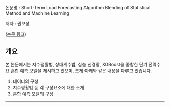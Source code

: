 논문명 : Short-Term Load Forecasting Algorithm Blending of Statistical Method and Machine Learning

저자 : 권보성

([논문 링크](http://www.riss.kr/search/detail/DetailView.do?p_mat_type=be54d9b8bc7cdb09&control_no=167f36c894933358ffe0bdc3ef48d419&keyword=%ED%86%B5%EA%B3%84%EC%A0%81%20%EB%B0%A9%EB%B2%95%EA%B3%BC%20%EA%B8%B0%EA%B3%84%20%ED%95%99%EC%8A%B5%EC%9D%84%20%ED%98%BC%ED%95%A9%ED%95%9C%20%EB%8B%A8%EA%B8%B0%20%EC%A0%84%EB%A0%A5%EC%88%98%EC%9A%94%EC%98%88%EC%B8%A1%20%EC%95%8C%EA%B3%A0%EB%A6%AC%EC%A6%98))

## 개요
본 논문에서는 지수평활법, 상대계수법, 심층 신경망, XGBoost을 종합한 단기 전력수요 혼합 예측 모델을 제시하고 있으며, 크게 아래와 같은 내용을 다루고 있습니다.
1. 데이터의 구성
2. 지수평활법 등 각 구성요소에 대한 소개
3. 혼합 예측 모델의 구성

---

## 
